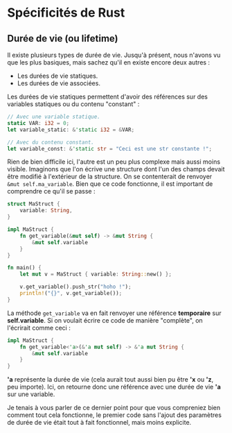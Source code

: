 # Spécificités de Rust

## Durée de vie (ou lifetime)

Il existe plusieurs types de durée de vie. Jusqu'à présent, nous n'avons vu que les plus basiques, mais sachez qu'il en existe encore deux autres :

-   Les durées de vie statiques.
-   Les durées de vie associées.

Les durées de vie statiques permettent d'avoir des références sur des variables statiques ou du contenu "constant" :

```Rust
// Avec une variable statique.
static VAR: i32 = 0;
let variable_static: &'static i32 = &VAR;

// Avec du contenu constant.
let variable_const: &'static str = "Ceci est une str constante !";
```

Rien de bien difficile ici, l'autre est un peu plus complexe mais aussi moins visible. Imaginons que l'on écrive une structure dont l'un des champs devait être modifié à l'extérieur de la structure. On se contenterait de renvoyer `&mut self.ma_variable`. Bien que ce code fonctionne, il est important de comprendre ce qu'il se passe :

```Rust
struct MaStruct {
    variable: String,
}

impl MaStruct {
    fn get_variable(&mut self) -> &mut String {
        &mut self.variable
    }
}

fn main() {
    let mut v = MaStruct { variable: String::new() };

    v.get_variable().push_str("hoho !");
    println!("{}", v.get_variable());
}
```

La méthode ``get_variable`` va en fait renvoyer une référence __temporaire__ sur __self.variable__. Si on voulait écrire ce code de manière "complète", on l'écrirait comme ceci :

```Rust
impl MaStruct {
    fn get_variable<'a>(&'a mut self) -> &'a mut String {
        &mut self.variable
    }
}
```

__'a__ représente la durée de vie (cela aurait tout aussi bien pu être __'x__ ou __'z__, peu importe). Ici, on retourne donc une référence avec une durée de vie __'a__ sur une variable.

Je tenais à vous parler de ce dernier point pour que vous compreniez bien comment tout cela fonctionne, le premier code sans l'ajout des paramètres de durée de vie était tout à fait fonctionnel, mais moins explicite.
